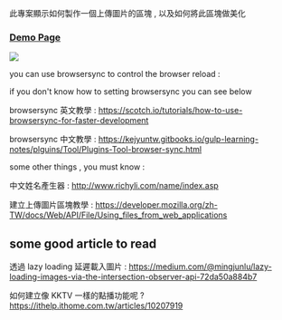 
此專案顯示如何製作一個上傳圖片的區塊 , 以及如何將此區塊做美化

### [Demo Page](https://andrew781026.github.io/html-es6-uploader/)

[![](https://i.imgur.com/bIb9Hj0.gif)](https://andrew781026.github.io/html-es6-uploader/)

you can use browsersync to control the browser reload :

if you don't know how to setting browsersync you can see below 

browsersync 英文教學 : https://scotch.io/tutorials/how-to-use-browsersync-for-faster-development

browsersync 中文教學 : https://kejyuntw.gitbooks.io/gulp-learning-notes/plguins/Tool/Plugins-Tool-browser-sync.html

some other things , you must know : 

中文姓名產生器 : http://www.richyli.com/name/index.asp

建立上傳圖片區塊教學 : https://developer.mozilla.org/zh-TW/docs/Web/API/File/Using_files_from_web_applications

## some good article to read 

透過 lazy loading 延遲載入圖片 : https://medium.com/@mingjunlu/lazy-loading-images-via-the-intersection-observer-api-72da50a884b7

如何建立像 KKTV 一樣的點播功能呢 ? https://ithelp.ithome.com.tw/articles/10207919
